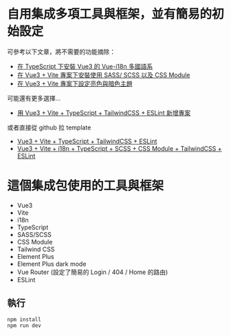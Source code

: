 # 自用集成多項工具與框架，並有簡易的初始設定

可參考以下文章，將不需要的功能摘除：

* [在 TypeScript 下安裝 Vue3 的 Vue-i18n 多國語系](https://muki.tw/tech/vue/typescript-vue3-vue-i18n/)
* [在 Vue3 + Vite 專案下安裝使用 SASS/ SCSS 以及 CSS Module](https://muki.tw/tech/vue/vue3-vite-sass-scss-css-module/)
* [在 Vue3 + Vite 專案下設定亮色與暗色主題](https://muki.tw/tech/vue/vue3-vite-light-dark-theme/)

可能還有更多選擇...

* [用 Vue3 + Vite + TypeScript + TailwindCSS + ESLint 新增專案](https://muki.tw/tech/vue/vue3-vite-typescript-tailwindcss-eslint-template/)

或者直接從 github 拉 template

* [Vue3 + Vite + TypeScript + TailwindCSS + ESLint](https://github.com/mukiwu/vue3-vite-typescript-tailwind-eslint)
* [Vue3 + Vite + i18n + TypeScript + SCSS + CSS Module + TailwindCSS + ESLint](https://github.com/mukiwu/vue3-vite-i18n-typescript-scss-cssmodule-tailwindcss-eslint)

# 這個集成包使用的工具與框架

* Vue3
* Vite
* i18n
* TypeScript
* SASS/SCSS
* CSS Module
* Tailwind CSS
* Element Plus
* Element Plus dark mode
* Vue Router (設定了簡易的 Login / 404 / Home 的路由)
* ESLint

## 執行

```
npm install
npm run dev
```
